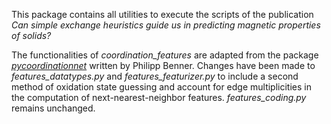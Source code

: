 This package contains all utilities to execute the scripts 
of the publication *Can simple exchange heuristics guide us in predicting magnetic properties of solids?*

The functionalities of *coordination_features* are
adapted from the package 
[*pycoordinationnet*](https://github.com/pbenner/pycoordinationnet) 
written by Philipp Benner. Changes have been made to 
*features_datatypes.py* and *features_featurizer.py* to include
a second method of oxidation state guessing and account for 
edge multiplicities in the computation of next-nearest-neighbor
features. *features_coding.py* remains unchanged.